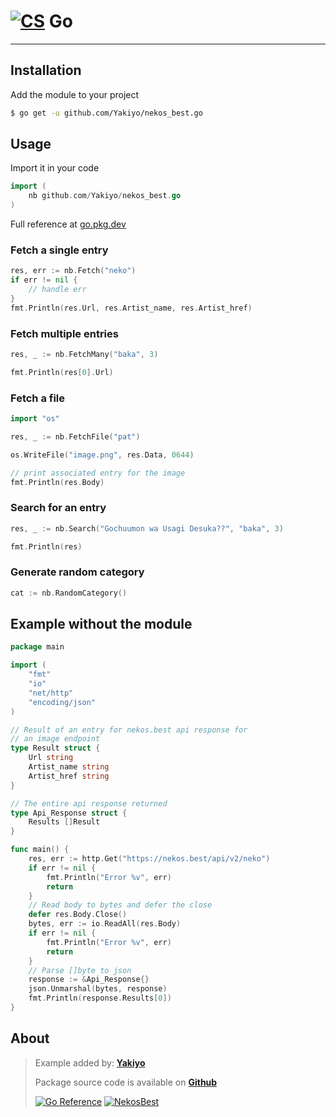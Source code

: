 <!-- markdownlint-disable MD014 -->

# [![CS](https://cdn.discordapp.com/emojis/1128611804596158574.webp?size=24&quality=lossless)](https://nekos.best/discord?ref=docs) Go

---

## Installation
Add the module to your project
```bash
$ go get -u github.com/Yakiyo/nekos_best.go
```

## Usage
Import it in your code
```go
import (
    nb github.com/Yakiyo/nekos_best.go
)
```
Full reference at [go.pkg.dev](https://pkg.go.dev/github.com/Yakiyo/nekos_best.go)

### Fetch a single entry
```go
res, err := nb.Fetch("neko")
if err != nil {
    // handle err
}
fmt.Println(res.Url, res.Artist_name, res.Artist_href)
```

### Fetch multiple entries
```go
res, _ := nb.FetchMany("baka", 3)

fmt.Println(res[0].Url)
```

### Fetch a file
```go
import "os"

res, _ := nb.FetchFile("pat")

os.WriteFile("image.png", res.Data, 0644)

// print associated entry for the image
fmt.Println(res.Body)
```

### Search for an entry
```go
res, _ := nb.Search("Gochuumon wa Usagi Desuka??", "baka", 3)

fmt.Println(res)
```

### Generate random category
```go
cat := nb.RandomCategory()
```

## Example without the module
```go
package main

import (
    "fmt"
    "io"
    "net/http"
    "encoding/json"
)

// Result of an entry for nekos.best api response for 
// an image endpoint
type Result struct {
    Url string
    Artist_name string
    Artist_href string
}

// The entire api response returned
type Api_Response struct {
    Results []Result
}

func main() {
    res, err := http.Get("https://nekos.best/api/v2/neko")
    if err != nil {
        fmt.Println("Error %v", err)
        return
    }
    // Read body to bytes and defer the close
    defer res.Body.Close()
    bytes, err := io.ReadAll(res.Body)
    if err != nil {
        fmt.Println("Error %v", err)
        return
    }
    // Parse []byte to json
    response := &Api_Response{}
    json.Unmarshal(bytes, response)
    fmt.Println(response.Results[0])
}
```

## About

> Example added by: [**Yakiyo**](https://github.com/Yakiyo)
>
> Package source code is available on [**Github**](https://github.com/Yakiyo/nekos_best.go)
>
> [![Go Reference](https://pkg.go.dev/badge/github.com/Yakiyo/nekos_best.go.svg)](https://pkg.go.dev/github.com/Yakiyo/nekos_best.go) [![NekosBest](https://img.shields.io/github/stars/Yakiyo/nekos_best.go?color=yellow&label=Stars&logo=github&style=flat-square)](https://github.com/Yakiyo/nekos_best.go)